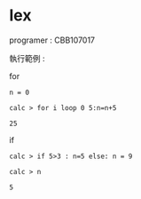 # lex

programer : CBB107017

執行範例 :

for

```
n = 0

calc > for i loop 0 5:n=n+5

25
```

if

```
calc > if 5>3 : n=5 else: n = 9

calc > n

5
```